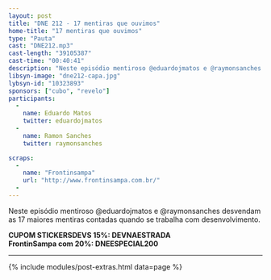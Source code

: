 ```yaml
---
layout: post
title: "DNE 212 - 17 mentiras que ouvimos"
home-title: "17 mentiras que ouvimos"
type: "Pauta"
cast: "DNE212.mp3"
cast-length: "39105387"
cast-time: "00:40:41"
description: "Neste episódio mentiroso @eduardojmatos e @raymonsanches desvendam as 17 maiores mentiras contadas quando se trabalha com desenvolvimento."
libsyn-image: "dne212-capa.jpg"
lybsyn-id: "10323893"
sponsors: ["cubo", "revelo"]
participants:
  -
    name: Eduardo Matos
    twitter: eduardojmatos
  -
    name: Ramon Sanches
    twitter: raymonsanches

scraps:
  -
    name: "Frontinsampa"
    url: "http://www.frontinsampa.com.br/"
  -
---
```


Neste episódio mentiroso @eduardojmatos e @raymonsanches desvendam as 17 maiores mentiras contadas quando se trabalha com desenvolvimento.

<strong>CUPOM STICKERSDEVS 15%: DEVNAESTRADA</strong>
<br>
<strong>FrontinSampa com 20%: DNEESPECIAL200</strong>

---

{% include modules/post-extras.html data=page %}
